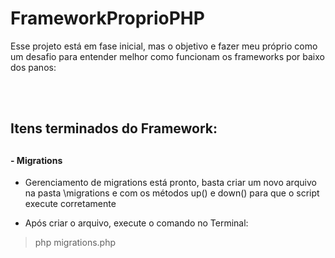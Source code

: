 # FrameworkProprioPHP

Esse projeto está em fase inicial, mas o objetivo e fazer meu próprio como um desafio para entender melhor como funcionam os frameworks por baixo dos panos:

<br />
<br />

<h2>Itens terminados do Framework:<h2>

<h4>- Migrations</h4>

- Gerenciamento de migrations está pronto, basta criar um novo arquivo na pasta \migrations e com os métodos up() e down() para que o script execute corretamente

- Após criar o arquivo, execute o comando no Terminal:
> php migrations.php
